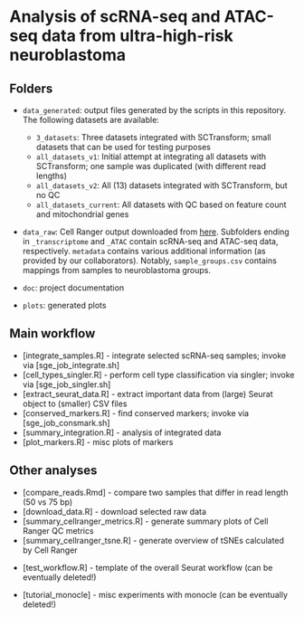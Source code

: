 # Analysis of scRNA-seq and ATAC-seq data from ultra-high-risk neuroblastoma

## Folders

* `data_generated`: output files generated by the scripts in this repository. The following datasets are available:

  - `3_datasets`: Three datasets integrated with SCTransform; small datasets that can be used for testing purposes
  - `all_datasets_v1`: Initial attempt at integrating all datasets with SCTransform; one sample was duplicated (with different read lengths)
  - `all_datasets_v2`: All (13) datasets integrated with SCTransform, but no QC
  - `all_datasets_current`: All datasets with QC based on feature count and mitochondrial genes

* `data_raw`: Cell Ranger output downloaded from [here](https://biomedical-sequencing.at/projects/BSA_0407_STM_Neuroblastoma_2ba0210fb73d412397728e8a97a3e423). Subfolders ending in `_transcriptome` and `_ATAC` contain scRNA-seq and ATAC-seq data, respectively. `metadata` contains various additional information (as provided by our collaborators). Notably, `sample_groups.csv` contains mappings from samples to neuroblastoma groups.

* `doc`: project documentation

* `plots`: generated plots


## Main workflow

* [integrate_samples.R] - integrate selected scRNA-seq samples; invoke via [sge_job_integrate.sh]
* [cell_types_singler.R] - perform cell type classification via singler; invoke via [sge_job_singler.sh]
* [extract_seurat_data.R] - extract important data from (large) Seurat object to (smaller) CSV files
* [conserved_markers.R] - find conserved markers; invoke via [sge_job_consmark.sh]
* [summary_integration.R] - analysis of integrated data
* [plot_markers.R] - misc plots of markers

## Other analyses

* [compare_reads.Rmd] - compare two samples that differ in read length (50 vs 75 bp)
* [download_data.R] - download selected raw data
* [summary_cellranger_metrics.R] - generate summary plots of Cell Ranger QC metrics
* [summary_cellranger_tsne.R] - generate overview of tSNEs calculated by Cell Ranger
+ [test_workflow.R] - template of the overall Seurat workflow (can be eventually deleted!)
* [tutorial_monocle] - misc experiments with monocle (can be eventually deleted!)